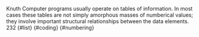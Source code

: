 ﻿Knuth
Computer programs usually operate on tables of information. In most cases these tables are not simply amorphous masses of numberical values; they involve important structural relationships  between the data elements. 232 {#list} {#coding} {#numbering}
